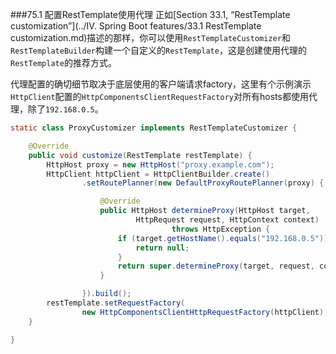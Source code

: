 ###75.1 配置RestTemplate使用代理
正如[Section 33.1, “RestTemplate customization”](../IV. Spring Boot features/33.1 RestTemplate customization.md)描述的那样，你可以使用`RestTemplateCustomizer`和`RestTemplateBuilder`构建一个自定义的`RestTemplate`，这是创建使用代理的`RestTemplate`的推荐方式。

代理配置的确切细节取决于底层使用的客户端请求factory，这里有个示例演示`HttpClient`配置的`HttpComponentsClientRequestFactory`对所有hosts都使用代理，除了`192.168.0.5`。
```java
static class ProxyCustomizer implements RestTemplateCustomizer {

    @Override
    public void customize(RestTemplate restTemplate) {
        HttpHost proxy = new HttpHost("proxy.example.com");
        HttpClient httpClient = HttpClientBuilder.create()
                .setRoutePlanner(new DefaultProxyRoutePlanner(proxy) {

                    @Override
                    public HttpHost determineProxy(HttpHost target,
                            HttpRequest request, HttpContext context)
                                    throws HttpException {
                        if (target.getHostName().equals("192.168.0.5")) {
                            return null;
                        }
                        return super.determineProxy(target, request, context);
                    }

                }).build();
        restTemplate.setRequestFactory(
                new HttpComponentsClientHttpRequestFactory(httpClient));
    }

}
```
